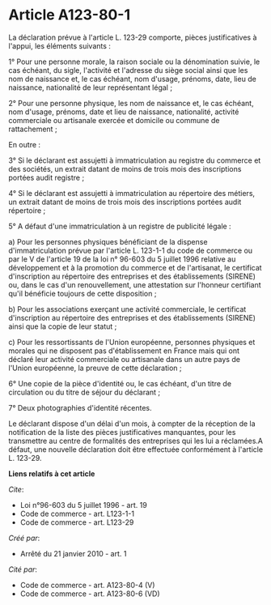 # Article A123-80-1

La déclaration prévue à l'article L. 123-29 comporte, pièces justificatives à l'appui, les éléments suivants : 

1° Pour une personne morale, la raison sociale ou la dénomination suivie, le cas échéant, du sigle, l'activité et l'adresse
du siège social ainsi que les nom de naissance et, le cas échéant, nom d'usage, prénoms, date, lieu de naissance, nationalité
de leur représentant légal ; 

2° Pour une personne physique, les nom de naissance et, le cas échéant, nom d'usage, prénoms, date et lieu de naissance,
nationalité, activité commerciale ou artisanale exercée et domicile ou commune de rattachement ; 

En outre : 

3° Si le déclarant est assujetti à immatriculation au registre du commerce et des sociétés, un extrait datant de moins de
trois mois des inscriptions portées audit registre ; 

4° Si le déclarant est assujetti à immatriculation au répertoire des métiers, un extrait datant de moins de trois mois des
inscriptions portées audit répertoire ; 

5° A défaut d'une immatriculation à un registre de publicité légale : 

a) Pour les personnes physiques bénéficiant de la dispense d'immatriculation prévue par l'article L. 123-1-1 du code de
commerce ou par le V de l'article 19 de la loi n° 96-603 du 5 juillet 1996 relative au développement et à la promotion du
commerce et de l'artisanat, le certificat d'inscription au répertoire des entreprises et des établissements (SIRENE) ou, dans
le cas d'un renouvellement, une attestation sur l'honneur certifiant qu'il bénéficie toujours de cette disposition ; 

b) Pour les associations exerçant une activité commerciale, le certificat d'inscription au répertoire des entreprises et des
établissements (SIRENE) ainsi que la copie de leur statut ; 

c) Pour les ressortissants de l'Union européenne, personnes physiques et morales qui ne disposent pas d'établissement en
France mais qui ont déclaré leur activité commerciale ou artisanale dans un autre pays de l'Union européenne, la preuve de
cette déclaration ; 

6° Une copie de la pièce d'identité ou, le cas échéant, d'un titre de circulation ou du titre de séjour du déclarant ; 

7° Deux photographies d'identité récentes. 

Le déclarant dispose d'un délai d'un mois, à compter de la réception de la notification de la liste des pièces justificatives
manquantes, pour les transmettre au centre de formalités des entreprises qui les lui a réclamées.A défaut, une nouvelle
déclaration doit être effectuée conformément à l'article L. 123-29.

**Liens relatifs à cet article**

_Cite_:

  - Loi n°96-603 du 5 juillet 1996 - art. 19
  - Code de commerce - art. L123-1-1
  - Code de commerce - art. L123-29

_Créé par_:

  - Arrêté du 21 janvier 2010 - art. 1

_Cité par_:

  - Code de commerce - art. A123-80-4 (V)
  - Code de commerce - art. A123-80-6 (VD)
